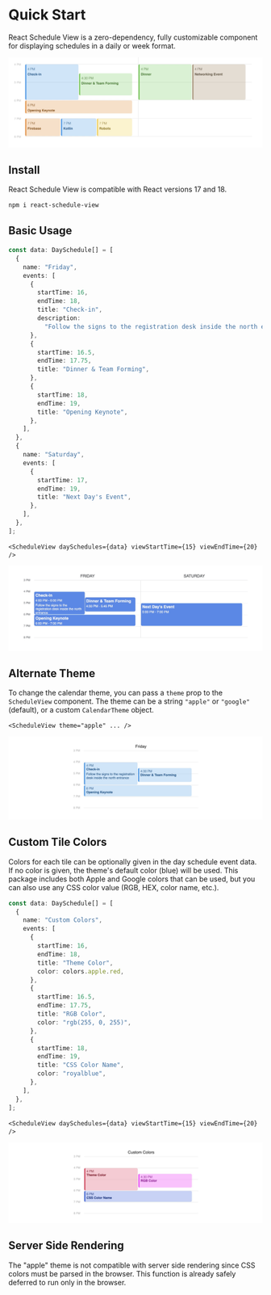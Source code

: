 # Quick Start

React Schedule View is a zero-dependency, fully customizable component for displaying schedules in a daily or week format.

![](./_media/screenshot.jpg)

## Install

React Schedule View is compatible with React versions 17 and 18.

```bash
npm i react-schedule-view
```

## Basic Usage

```typescript
const data: DaySchedule[] = [
  {
    name: "Friday",
    events: [
      {
        startTime: 16,
        endTime: 18,
        title: "Check-in",
        description:
          "Follow the signs to the registration desk inside the north entrance",
      },
      {
        startTime: 16.5,
        endTime: 17.75,
        title: "Dinner & Team Forming",
      },
      {
        startTime: 18,
        endTime: 19,
        title: "Opening Keynote",
      },
    ],
  },
  {
    name: "Saturday",
    events: [
      {
        startTime: 17,
        endTime: 19,
        title: "Next Day's Event",
      },
    ],
  },
];
```

```tsx
<ScheduleView daySchedules={data} viewStartTime={15} viewEndTime={20} />
```

![](./_media/example-usage.jpg)

## Alternate Theme

To change the calendar theme, you can pass a `theme` prop to the `ScheduleView` component. The theme can be a string `"apple"` or `"google"` (default), or a custom `CalendarTheme` object.

```tsx
<ScheduleView theme="apple" ... />
```

![](./_media/example-usage-apple.jpg)

## Custom Tile Colors

Colors for each tile can be optionally given in the day schedule event data. If no color is given, the theme's default color (blue) will be used. This package includes both Apple and Google colors that can be used, but you can also use any CSS color value (RGB, HEX, color name, etc.).

```typescript
const data: DaySchedule[] = [
  {
    name: "Custom Colors",
    events: [
      {
        startTime: 16,
        endTime: 18,
        title: "Theme Color",
        color: colors.apple.red,
      },
      {
        startTime: 16.5,
        endTime: 17.75,
        title: "RGB Color",
        color: "rgb(255, 0, 255)",
      },
      {
        startTime: 18,
        endTime: 19,
        title: "CSS Color Name",
        color: "royalblue",
      },
    ],
  },
];
```

```tsx
<ScheduleView daySchedules={data} viewStartTime={15} viewEndTime={20} />
```

![](./_media/example-usage-color.jpg)

## Server Side Rendering

The "apple" theme is not compatible with server side rendering since CSS colors must be parsed in the browser. This function is already safely deferred to run only in the browser.
